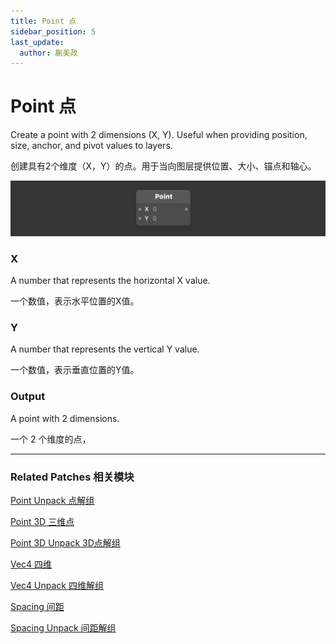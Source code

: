 ```yaml
---
title: Point 点
sidebar_position: 5
last_update:
  author: 蒯美政
---
```


# Point 点

Create a point with 2 dimensions (X, Y). Useful when providing position, size, anchor, and pivot values to layers.

创建具有2个维度（X，Y）的点。用于当向图层提供位置、大小、锚点和轴心。

![Image](./../../../static/img/docs/Utility/point.png)

### X

A number that represents the horizontal X value.

一个数值，表示水平位置的X值。

### Y

A number that represents the vertical Y value.

一个数值，表示垂直位置的Y值。

### Output

A point with 2 dimensions.

一个 2 个维度的点，

------

### Related Patches 相关模块

[Point Unpack 点解组](./Point%20Unpack.md)

[Point 3D 三维点](./Point%203D.md)

[Point 3D Unpack 3D点解组](./Point%203D%20Unpack.md)

[Vec4 四维](./Vec4.md)

[Vec4 Unpack 四维解组](./Vec4%20Unpack.md)

[Spacing 间距](./Spacing.md)

[Spacing Unpack 间距解组](./Spacing%20Unpack.md)
